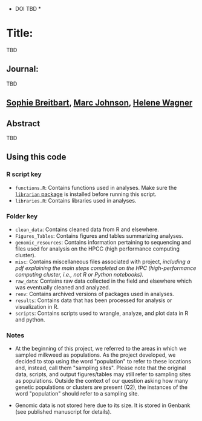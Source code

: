 * DOI TBD *

# Title:
TBD

## Journal:
TBD

## [Sophie Breitbart](https://sbreitbart.github.io/), [Marc Johnson](https://evoecolab.wordpress.com/), [Helene Wagner](https://sites.utm.utoronto.ca/wagnerlab/)

## Abstract
TBD

## Using this code

### R script key

* `functions.R`: Contains functions used in analyses. Make sure the [`librarian` package](https://cran.r-project.org/web/packages/librarian/vignettes/intro-to-librarian.html) is installed before running this script.
* `libraries.R`: Contains libraries used in analyses.

### Folder key

* `clean_data`: Contains cleaned data from R and elsewhere.
* `Figures_Tables`: Contains figures and tables summarizing analyses.
* `genomic_resources`: Contains information pertaining to sequencing and files used for analysis on the HPCC (high performance computing cluster).
* `misc`: Contains miscellaneous files associated with project, *including a pdf explaining the main steps completed on the HPC (high-performance computing cluster, i.e., not R or Python notebooks).*
* `raw_data`: Contains raw data collected in the field and elsewhere which was eventually cleaned and analyzed.
* `renv`: Contains archived versions of packages used in analyses.
* `results`: Contains data that has been processed for analysis or visualization in R.
* `scripts`: Contains scripts used to wrangle, analyze, and plot data in R and python.

### Notes

* At the beginning of this project, we referred to the areas in which we sampled milkweed as populations. As the project developed, we decided to stop using the word "population" to refer to these locations and, instead, call them "sampling sites". Please note that the original data, scripts, and output figures/tables may still refer to sampling sites as populations. Outside the context of our question asking how many genetic populations or clusters are present (Q2), the instances of the word "population" should refer to a sampling site.

* Genomic data is not stored here due to its size. It is stored in Genbank (see published manuscript for details).
